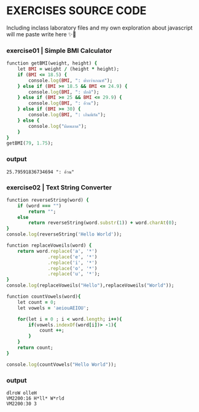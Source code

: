 # EXERCISES SOURCE CODE
Including inclass laboratory files and my own exploration about javascript will me paste write here  :sparkles::triangular_flag_on_post:
### exercise01 | Simple BMI Calculator 
```ruby
function getBMI(weight, height) {
    let BMI = weight / (height * height);
    if (BMI <= 18.5) {
        console.log(BMI, ": ต่ำกว่าเกณฑ์");
    } else if (BMI >= 18.5 && BMI <= 24.9) {
        console.log(BMI, ": ปกติ");
    } else if (BMI >= 25 && BMI <= 29.9) {
        console.log(BMI, ": อ้วน");
    } else if (BMI >= 30) {
        console.log(BMI, ": เกินพิกัด");
    } else {
        console.log("ผิดพลาด");
    }
}
getBMI(79, 1.75);
```
### output 
``` output 
25.79591836734694 ": อ้วน"
```
### exercise02 | Text String Converter 
```ruby
function reverseString(word) {
    if (word === "")
        return "";
    else
        return reverseString(word.substr(1)) + word.charAt(0);
}
console.log(reverseString('Hello World'));

function replaceVoweils(word) {
    return word.replace('a', '*')
               .replace('e', '*')
               .replace('i', '*')
               .replace('o', '*')
               .replace('u', '*');
}
console.log(replaceVoweils("Hello"),replaceVoweils("World"));

function countVowels(word){
    let count = 0;
    let vowels = 'aeiouAEIOU';

    for(let i = 0 ; i < word.length; i++){
        if(vowels.indexOf(word[i])> -1){
            count ++;
        }
    }
    return count;
}

console.log(countVowels("Hello World"));
```
### output
```
dlroW olleH
VM2200:16 H*ll* W*rld
VM2200:30 3
```
